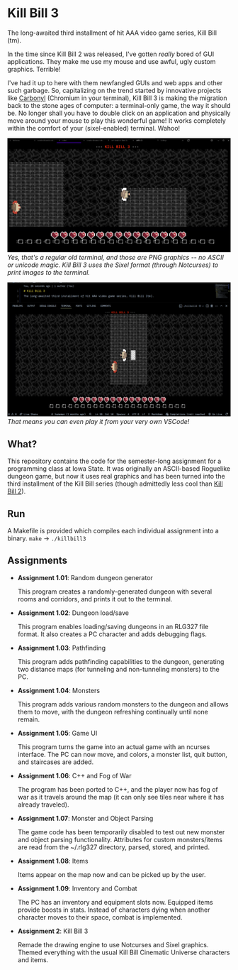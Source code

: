 # Kill Bill 3
The long-awaited third installment of hit AAA video game series, Kill Bill (tm).

In the time since Kill Bill 2 was released, I've gotten *really* bored of GUI applications. They make me use my mouse and use awful, ugly custom graphics. Terrible!

I've had it up to here with them newfangled GUIs and web apps and other such garbage. So, capitalizing on the trend started by innovative projects like [Carbonyl](https://github.com/fathyb/carbonyl) (Chromium in your terminal), Kill Bill 3 is making the migration back to the stone ages of computer: a terminal-only game, the way it should be. No longer shall you have to double click on an application and physically move around your mouse to play this wonderful game! It works completely within the comfort of your (sixel-enabled) terminal. Wahoo!

![screenshot](assets/sc.png)
*Yes, that's a regular old terminal, and those are PNG graphics -- no ASCII or unicode magic. Kill Bill 3 uses the Sixel format (through Notcurses) to print images to the terminal.*

![screenshot](assets/sc_vsc.png)
*That means you can even play it from your very own VSCode!*

## What?
This repository contains the code for the semester-long assignment for a programming class at Iowa State. It was originally an ASCII-based Roguelike dungeon game, but now it uses real graphics and has been turned into the third installment of the Kill Bill series (though admittedly less cool than [Kill Bill 2](https://github.com/humeman/killbill2)).

## Run
A Makefile is provided which compiles each individual assignment into a binary.
`make` -> `./killbill3`

## Assignments
* **Assignment 1.01**: Random dungeon generator

    This program creates a randomly-generated dungeon with several rooms and corridors, and prints it out to the terminal.
* **Assignment 1.02**: Dungeon load/save

    This program enables loading/saving dungeons in an RLG327 file format. It also creates a PC character and adds debugging flags.
* **Assignment 1.03**: Pathfinding

    This program adds pathfinding capabilities to the dungeon, generating two distance
    maps (for tunneling and non-tunneling monsters) to the PC.
* **Assignment 1.04**: Monsters

    This program adds various random monsters to the dungeon and allows them to move,
    with the dungeon refreshing continually until none remain.
* **Assignment 1.05**: Game UI

    This program turns the game into an actual game with an ncurses interface.
    The PC can now move, and colors, a monster list, quit button, and staircases are added.
* **Assignment 1.06**: C++ and Fog of War

    The program has been ported to C++, and the player now has fog of war as it travels around the map
    (it can only see tiles near where it has already traveled).
* **Assignment 1.07**: Monster and Object Parsing

    The game code has been temporarily disabled to test out new monster and object parsing functionality.
    Attributes for custom monsters/items are read from the ~/.rlg327 directory, parsed, stored, and printed.
* **Assignment 1.08**: Items

    Items appear on the map now and can be picked up by the user.
* **Assignment 1.09**: Inventory and Combat

    The PC has an inventory and equipment slots now. Equipped items provide boosts in stats. Instead of characters
    dying when another character moves to their space, combat is implemented.
* **Assignment 2**: Kill Bill 3

    Remade the drawing engine to use Notcurses and Sixel graphics. Themed everything with the usual Kill Bill
    Cinematic Universe characters and items.
